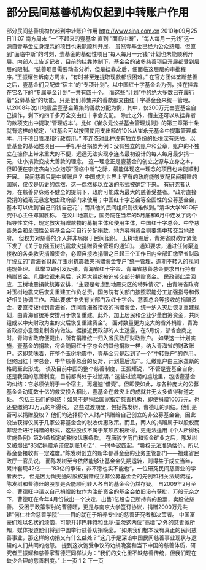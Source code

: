 # 部分民间慈善机构仅起到中转账户作用

部分民间慈善机构仅起到中转账户作用
http://www.sina.com.cn  2010年09月25日11:07  南方周末
“一”不起来的壹基金
直到 “面临中断”，“每人每月一元钱”这一源自壹基金立身理念的项目也未能顺利开展。
虽然壹基金已经为公众熟知，但直到“面临中断”的时刻，壹基金的基础性项目“每人每月一元钱”计划也未能顺利开展。内部人士告诉记者，目前的挂靠体制下，基金会的诸多慈善项目开展都受到层层的限制。“慈善项目需要动态分析，但是挂靠之后，便面临这层层的审批程序。”王振耀告诉南方周末，“有时甚至连提取现款都很困难。”
在官方团体垄断慈善之后，壹基金们只配做“宿主”的“专项计划”。以中国红十字基金会为例，挂在挂靠在它名下的“专属基金计划”一共有四十个。
而这些“计划”中的绝大多数已在履行着“公募基金”的功能。只是他们募集来的善款都交由红十字基金会来统一管理。
以2008年汶川地震后壹基金筹集的善款分配为例，其中，仅200万元由壹基金自己操作，剩下的四千多万全交由红十字会支配。
除此之外，宿主还可以从挂靠者的款项支出中提取“管理成本”。比如《崔永元公益基金管理规则》的第三章第十条就有这样的规定，“红基会可以按照使用支出额的10%从崔永元基金中提取管理成本，用于项目管理和行政费用。”
李连杰对此种没有独立身份的处境深有感触，以壹基金的基础性项目——手机平台捐款为例：没有独立的账户和公章，账户的不独立在操作上带来重大的不便，远远无法实现李连杰最初设计的每人每月最少捐一元，让小捐款变成大善款的理念。
这一理念正是壹基金的创立之源与立身之本，但即便在李连杰向公众抱怨“面临中断”之际，最能体现这一理念的项目也未能顺利开展。
民间慈善只是中转账户？
中国成为世界上罕有的政府能够支配民间捐赠的国家，仅仅是历史的偶然，这一偶然却以立法的形式被确定下来。
有研究者认为，在慈善界脉络不健全的提前下，政府可能成为最大的慈善受益者。“政府直接受捐的钱毫无悬念地由政府部门来使用；中国红十字总会等全国性的公募基金会，基本可以做到‘自己的钱自己花’；而其他的民间组织则很难做到。”清华大学NGO研究中心主任邓国胜称。
在汶川地震后，国务院在当年的5月底和6月中连发了两个指导性文件，规定救灾捐赠款物的募捐主体和使用主体，中国红十字总会、中华慈善总会和全国性公募基金会可自行分配捐款，地方募捐资金则要集中转交当地政府。
但权力对慈善的介入并非局限于民间组织。
玉树地震后，青海省财政厅紧急下发了《关于加强玉树抗震救灾捐赠资金管理的通知》。
通知要求，通过任何渠道接收的各类救灾捐赠资金，必须自接收捐赠之日起三个工作日内全部汇缴至省财政厅设立的“青海省财政厅玉树抗震救灾捐赠资金专户”统一管理，逾期不转入的视同违规处理。
此举立即引发反弹。青海省红十字会、青海省慈善总会要求自行持有捐赠资金。几番拉锯未果后，这两大组织被迫转交部分捐赠资金。
民政部此后回应，玉树地震捐款统筹安排，“主要是考虑到地震灾区的特殊情况”，由青海省政府对玉树地震灾后恢复重建工作负总责，国务院有关部门按照职能分工加强指导和做好相关协调工作。因此要求“中央有关部门及红十字会、慈善总会等接收的捐赠资金，要直接拨付到青海省，连同青海省接收的捐赠资金，统一纳入灾后恢复重建规划，由青海省统筹安排用于恢复重建。此外，加上居民和企业少量自筹资金，共同组成以中央财政为主的灾后恢复重建资金”。
面对数量更为庞大的省外捐赠，青海省政府亦意图复制省内做法。据接近民政部的人士透露，在5月份，部省会商之时，青海省政府便提出，所有捐赠统一归入省民政厅财政账户。
如果这一计划实施，壹基金的捐款，将会随同红十字总会的其他捐款一样，纳入青海省的财政账户。这即意味着，在整个玉树地震中，壹基金只是起到了一个“中转账户”的作用。
但终因红十字总会、中华慈善总会的反对，计划最后流产。汇缴账户由三家垄断的格局至此形成。
谈及目前中国的整个慈善制度，王振耀说，“不管是壹基金自身，还是我国的慈善制度，目前都尚处于过渡期。”
这些过渡期的尴尬里，包括壹基金的纠结：它必须依附于一个宿主，再迅速“借壳”。但即使如此，与各种庞大的公募基金会动辄数十亿的救灾投入相比，壹基金在救灾上的成就并无太多值得称道之处。
包括王石们的纠结：如果不是捐给国家指定慈善机构，即使捐赠100万元，也还要缴纳33万元的所得税。
这些过渡期里，包括陈发树、曹德旺的纠结。他们是否可以捐赠股权？
他们均选择将个人财产捐赠给自己创立的非公募基金会，因此没法获得仅属于几家公募基金会的税收优惠政策。而且，两人的捐赠属于以股权而非现金进行捐赠的形式，这些股权不属于某项应税所得，更无法适用《个人所得税实施条例》第24条规定的税收优惠条款。
在唐骏学历门和紫金矿业之后，陈发树又被爆出“83亿捐赠承诺仅到账1.6亿”，一时争议四起。“股权无法准确估价，所以基金会接收有一定难度。”陈发树创立的新华都基金会的业务主管部门——福建省民政厅一官员说。
而陈发树至今依然能够让基金会先期运转，则得益于成立当年，累计套现42亿——”83亿的承诺，非不愿也实不能也“，一位研究民间慈善业的学者表示。
但是因为尚无通过股权捐赠成立非公募基金会的先例和相关法规流程，陈发树和曹德旺的股票是否能顺利转入各自的基金会仍然存疑。
自2009年2月至今，曹德旺申请以自己捐赠股权作为注册资金的基金会依旧没有获批，万般无奈之下，曹德旺在今年4月份做出一个决定，出售1亿股自己所持有的股票，卖股做慈善。
受困于政策掣肘的曹德旺，更是与南京大学签订协议，捐赠2000万元共建“何仁社会慈善学院”——目的就在于培养专业的慈善研究者和决策者。
中国富豪们难以名状的烦恼，可能并非巴菲特和比尔·盖茨这两位“高墙”之外的慈善家所知，媒体报道他们将到中国举行慈善劝捐晚宴。“如果我们根本没有真正的民间慈善事业，那这样的劝捐又有什么益处？”这几乎是深谙中国民间慈善事业现状与逻辑的人们共同的抱怨。
提到这次饱受争议的劝捐晚宴和当下中国的慈善体质，研究者王振耀和慈善家曹德旺同样认为：“我们的文化里不缺慈善传统，但我们现在缺少合理的慈善制度。”
上一页
1
2
下一页

